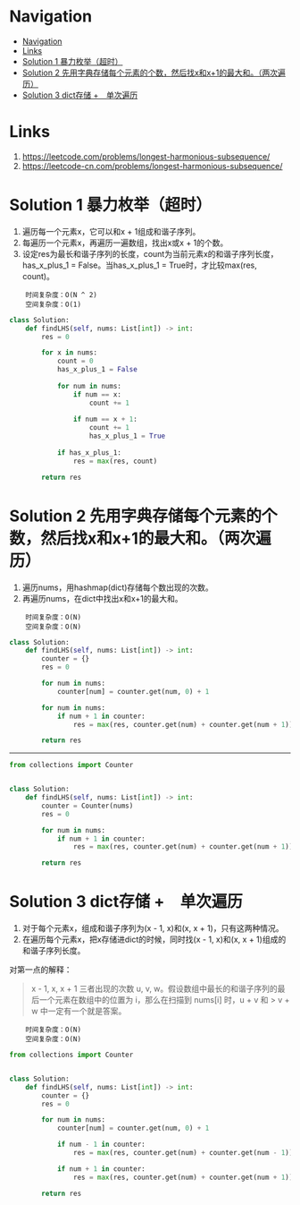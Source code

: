 # Navigation
- [Navigation](#navigation)
- [Links](#links)
- [Solution 1 暴力枚举（超时）](#solution-1-%e6%9a%b4%e5%8a%9b%e6%9e%9a%e4%b8%be%e8%b6%85%e6%97%b6)
- [Solution 2 先用字典存储每个元素的个数，然后找x和x+1的最大和。（两次遍历）](#solution-2-%e5%85%88%e7%94%a8%e5%ad%97%e5%85%b8%e5%ad%98%e5%82%a8%e6%af%8f%e4%b8%aa%e5%85%83%e7%b4%a0%e7%9a%84%e4%b8%aa%e6%95%b0%e7%84%b6%e5%90%8e%e6%89%bex%e5%92%8cx1%e7%9a%84%e6%9c%80%e5%a4%a7%e5%92%8c%e4%b8%a4%e6%ac%a1%e9%81%8d%e5%8e%86)
- [Solution 3 dict存储 +　单次遍历](#solution-3-dict%e5%ad%98%e5%82%a8--%e5%8d%95%e6%ac%a1%e9%81%8d%e5%8e%86)

# Links
1. https://leetcode.com/problems/longest-harmonious-subsequence/
2. https://leetcode-cn.com/problems/longest-harmonious-subsequence/


# Solution 1 暴力枚举（超时）
1. 遍历每一个元素x，它可以和x + 1组成和谐子序列。
2. 每遍历一个元素x，再遍历一遍数组，找出x或x + 1的个数。
3. 设定res为最长和谐子序列的长度，count为当前元素x的和谐子序列长度，has_x_plus_1 = False。当has_x_plus_1 = True时，才比较max(res, count)。

```
    时间复杂度：O(N ^ 2)
    空间复杂度：O(1)
```

```python
class Solution:
    def findLHS(self, nums: List[int]) -> int:
        res = 0

        for x in nums:
            count = 0
            has_x_plus_1 = False
            
            for num in nums:
                if num == x:
                    count += 1
                    
                if num == x + 1:
                    count += 1
                    has_x_plus_1 = True
            
            if has_x_plus_1:
                res = max(res, count)

        return res
```

# Solution 2 先用字典存储每个元素的个数，然后找x和x+1的最大和。（两次遍历）
1. 遍历nums，用hashmap(dict)存储每个数出现的次数。
2. 再遍历nums，在dict中找出x和x+1的最大和。


```
    时间复杂度：O(N)
    空间复杂度：O(N)
```
```python
class Solution:
    def findLHS(self, nums: List[int]) -> int:
        counter = {}
        res = 0

        for num in nums:
            counter[num] = counter.get(num, 0) + 1

        for num in nums:
            if num + 1 in counter:
                res = max(res, counter.get(num) + counter.get(num + 1))

        return res
```
---
```python
from collections import Counter


class Solution:
    def findLHS(self, nums: List[int]) -> int:
        counter = Counter(nums)
        res = 0

        for num in nums:
            if num + 1 in counter:
                res = max(res, counter.get(num) + counter.get(num + 1))

        return res
```

# Solution 3 dict存储 +　单次遍历
1. 对于每个元素x，组成和谐子序列为(x - 1, x)和(x, x + 1)，只有这两种情况。
2. 在遍历每个元素x，把x存储进dict的时候，同时找(x - 1, x)和(x, x + 1)组成的和谐子序列长度。

对第一点的解释：
> x - 1, x, x + 1 三者出现的次数 u, v, w。假设数组中最长的和谐子序列的最后一个元素在数组中的位置为 i，那么在扫描到 nums[i] 时，u + v 和 > v + w 中一定有一个就是答案。
```
    时间复杂度：O(N)
    空间复杂度：O(N)
```
```python
from collections import Counter


class Solution:
    def findLHS(self, nums: List[int]) -> int:
        counter = {}
        res = 0

        for num in nums:
            counter[num] = counter.get(num, 0) + 1

            if num - 1 in counter:
                res = max(res, counter.get(num) + counter.get(num - 1))

            if num + 1 in counter:
                res = max(res, counter.get(num) + counter.get(num + 1))

        return res

```